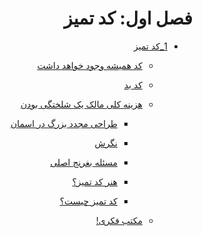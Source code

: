 <div dir='rtl'>

# فصل اول: کد تمیز
* [1\_کد تمیز](1_Clean_Code(completed)/clean-code.md)

  * [کد همیشه وجود خواهد داشت](1_Clean_Code(completed)/clean-code.md#%DA%A9%D8%AF-%D9%87%D9%85%DB%8C%D8%B4%D9%87-%D9%88%D8%AC%D9%88%D8%AF-%D8%AE%D9%88%D8%A7%D9%87%D8%AF-%D8%AF%D8%A7%D8%B4%D8%AA)
  
  * [کد بد](1_Clean_Code(completed)/clean-code.md#%DA%A9%D8%AF-%D8%A8%D8%AF)
  
  * [هزینه کلی مالک یک شلختگی بودن](1_Clean_Code(completed)/clean-code.md#%D9%87%D8%B2%DB%8C%D9%86%D9%87-%DA%A9%D9%84%DB%8C-%D9%85%D8%A7%D9%84%DA%A9-%DB%8C%DA%A9-%D8%B4%D9%84%D8%AE%D8%AA%DA%AF%DB%8C-%D8%A8%D9%88%D8%AF%D9%86)
  
    * [طراحی مجدد بزرگ در اسمان](1_Clean_Code(completed)/clean-code.md#%D8%B7%D8%B1%D8%A7%D8%AD%DB%8C-%D9%85%D8%AC%D8%AF%D8%AF-%D8%A8%D8%B2%D8%B1%DA%AF-%D8%AF%D8%B1-%D8%A7%D8%B3%D9%85%D8%A7%D9%86)
  
    * [نگرش](1_Clean_Code(completed)/clean-code.md#%D9%86%DA%AF%D8%B1%D8%B4)
  
    * [مسئله بغرنج اصلی](1_Clean_Code(completed)/clean-code.md#%D9%85%D8%B3%D8%A6%D9%84%D9%87-%D8%A8%D8%BA%D8%B1%D9%86%D8%AC-%D8%A7%D8%B5%D9%84%DB%8C)
  
    * [هنر کد تمیز؟](1_Clean_Code(completed)/clean-code.md#%D9%87%D9%86%D8%B1-%DA%A9%D8%AF-%D8%AA%D9%85%DB%8C%D8%B2)
  
    * [کد تمیز چیست؟](1_Clean_Code(completed)/clean-code.md#%DA%A9%D8%AF-%D8%AA%D9%85%DB%8C%D8%B2-%DA%86%DB%8C%D8%B3%D8%AA)
  
  * [مکتب فکری!](1_Clean_Code(completed)/clean-code.md#%D9%85%DA%A9%D8%AA%D8%A8-%D9%81%DA%A9%D8%B1%DB%8C)

</div>
